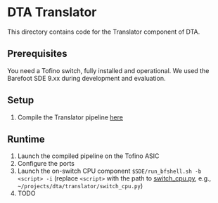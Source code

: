 # DTA Translator
This directory contains code for the Translator component of DTA.

## Prerequisites
You need a Tofino switch, fully installed and operational.
We used the Barefoot SDE 9.xx during development and evaluation.

## Setup
1. Compile the Translator pipeline [here](p4src/dta_translator.p4)

## Runtime
1. Launch the compiled pipeline on the Tofino ASIC
2. Configure the ports
3. Launch the on-switch CPU component `$SDE/run_bfshell.sh -b <script> -i` (replace `<script>` with the path to [switch_cpu.py](switch_cpu.py), e.g., `~/projects/dta/translator/switch_cpu.py`)
4. TODO
